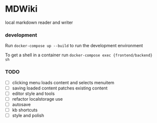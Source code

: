 # MDWiki

local markdown reader and writer

### development

Run `docker-compose up --build` to run the development environment

To get a shell in a container run `docker-compose exec {frontend/backend} sh`

### TODO

- [ ] clicking menu loads content and selects menuitem
- [ ] saving loaded content patches existing content
- [ ] editor style and tools
- [ ] refactor localstorage use
- [ ] autosave
- [ ] kb shortcuts
- [ ] style and polish
